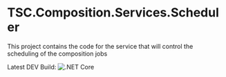 # TSC.Composition.Services.Scheduler
This project contains the code for the service that will control the scheduling of the composition jobs

Latest DEV Build: ![.NET Core](https://github.com/tscau/TSC.Composition.Services.Scheduler/workflows/.NET%20Core/badge.svg)
